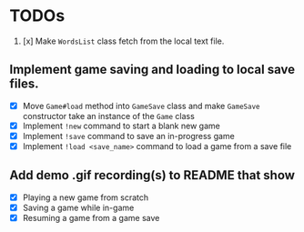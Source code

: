 # TODOs

1. [x] Make `WordsList` class fetch from the local text file.

## Implement game saving and loading to local save files.
- [x] Move `Game#load` method into `GameSave` class and make `GameSave` constructor take an instance of the `Game` class
- [x] Implement `!new` command to start a blank new game
- [x] Implement `!save` command to save an in-progress game
- [x] Implement `!load <save_name>` command to load a game from a save file

## Add demo .gif recording(s) to README that show
- [x] Playing a new game from scratch
- [x] Saving a game while in-game
- [x] Resuming a game from a game save
